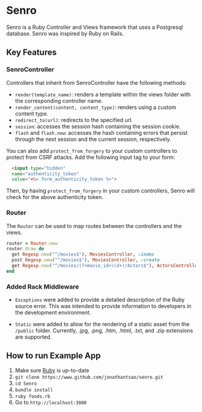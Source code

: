 # Senro

Senro is a Ruby Controller and Views framework that uses a Postgresql database. Senro was inspired by Ruby on Rails.

## Key Features

### SenroController


Controllers that inherit from SenroController have the following methods:

* `render(template_name)`: renders a template within the views folder with the corresponding controller name.
* `render_content(content, content_type)`: renders using a custom content type.
* `redirect_to(url)`: redirects to the specified url.
* `session`: accesses the session hash containing the session cookie.
* `flash` and `flash.now`: accesses the hash containing errors that persist through the next session and the current session, respectively.

You can also add `protect_from_forgery` to your custom controllers to protect from CSRF attacks. Add the following input tag to your form:

```html
  <input type="hidden"
  name="authenticity_token"
  value="<%= form_authenticity_token %>">
```
Then, by having `protect_from_forgery` in your custom controllers, Senro will check for the above authenticity token.

### Router

The `Router` can be used to map routes between the controllers and the views.

```Ruby
router = Router.new
router.draw do
  get Regexp.new("^/movies$"), MoviesController, :index
  post Regexp.new("^/movies$"), MoviesController, :create
  get Regexp.new("^/movies/(?<movie_id>\\d+)/Actors$"), ActorsController, :index
end
```
### Added Rack Middleware

* `Exceptions` were added to provide a detailed description of the Ruby source error. This was intended to provide information to developers in the development environment.

* `Static` were added to allow for the rendering of a static asset from the `/public` folder. Currently, .jpg, .png, .htm, .html, .txt, and .zip extensions are supported.

## How to run Example App

1. Make sure [Ruby](https://www.ruby-lang.org/en/) is up-to-date
1. `git clone https://www.github.com/jonathantsao/senro.git`
1. `cd Senro`
1. `bundle install`
1. `ruby foods.rb`
1. Go to `http://localhost:3000`
